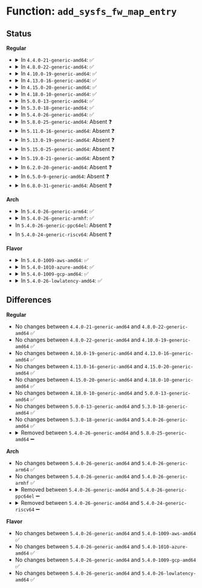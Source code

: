 # Function: <code>add_sysfs_fw_map_entry</code>

## Status
<b>Regular</b>
<ul>
<li>
<details>
<summary>In <code>4.4.0-21-generic-amd64</code>: ✅</summary>

```c
int add_sysfs_fw_map_entry(struct firmware_map_entry * entry)
```

```json
{
  "name": "add_sysfs_fw_map_entry",
  "collision_type": "Unique Static",
  "inline_type": "No",
  "funcs": [
    {
      "addr": 18446744071586143750,
      "name": "add_sysfs_fw_map_entry",
      "external": false,
      "loc": "drivers/firmware/memmap.c:184",
      "file": "drivers/firmware/memmap.c",
      "inline": "seen, unknown",
      "caller_inline": [],
      "caller_func": [
        "drivers/firmware/memmap.c:firmware_memmap_init",
        "drivers/firmware/memmap.c:firmware_map_add_hotplug"
      ]
    }
  ],
  "symbols": [
    {
      "addr": 18446744071586143750,
      "name": "add_sysfs_fw_map_entry",
      "section": ".text",
      "bind": "STB_LOCAL",
      "size": 141
    }
  ]
}
```
</details>
</li>
<li>
<details>
<summary>In <code>4.8.0-22-generic-amd64</code>: ✅</summary>

```c
int add_sysfs_fw_map_entry(struct firmware_map_entry * entry)
```

```json
{
  "name": "add_sysfs_fw_map_entry",
  "collision_type": "Unique Static",
  "inline_type": "No",
  "funcs": [
    {
      "addr": 18446744071586556617,
      "name": "add_sysfs_fw_map_entry",
      "external": false,
      "loc": "drivers/firmware/memmap.c:184",
      "file": "drivers/firmware/memmap.c",
      "inline": "seen, unknown",
      "caller_inline": [],
      "caller_func": [
        "drivers/firmware/memmap.c:firmware_memmap_init",
        "drivers/firmware/memmap.c:firmware_map_add_hotplug"
      ]
    }
  ],
  "symbols": [
    {
      "addr": 18446744071586556617,
      "name": "add_sysfs_fw_map_entry",
      "section": ".text",
      "bind": "STB_LOCAL",
      "size": 141
    }
  ]
}
```
</details>
</li>
<li>
<details>
<summary>In <code>4.10.0-19-generic-amd64</code>: ✅</summary>

```c
int add_sysfs_fw_map_entry(struct firmware_map_entry * entry)
```

```json
{
  "name": "add_sysfs_fw_map_entry",
  "collision_type": "Unique Static",
  "inline_type": "No",
  "funcs": [
    {
      "addr": 18446744071586738184,
      "name": "add_sysfs_fw_map_entry",
      "external": false,
      "loc": "drivers/firmware/memmap.c:184",
      "file": "drivers/firmware/memmap.c",
      "inline": "seen, unknown",
      "caller_inline": [],
      "caller_func": [
        "drivers/firmware/memmap.c:firmware_memmap_init",
        "drivers/firmware/memmap.c:firmware_map_add_hotplug"
      ]
    }
  ],
  "symbols": [
    {
      "addr": 18446744071586738184,
      "name": "add_sysfs_fw_map_entry",
      "section": ".text",
      "bind": "STB_LOCAL",
      "size": 141
    }
  ]
}
```
</details>
</li>
<li>
<details>
<summary>In <code>4.13.0-16-generic-amd64</code>: ✅</summary>

```c
int add_sysfs_fw_map_entry(struct firmware_map_entry * entry)
```

```json
{
  "name": "add_sysfs_fw_map_entry",
  "collision_type": "Unique Static",
  "inline_type": "No",
  "funcs": [
    {
      "addr": 18446744071586730055,
      "name": "add_sysfs_fw_map_entry",
      "external": false,
      "loc": "drivers/firmware/memmap.c:184",
      "file": "drivers/firmware/memmap.c",
      "inline": "seen, unknown",
      "caller_inline": [],
      "caller_func": [
        "drivers/firmware/memmap.c:firmware_memmap_init",
        "drivers/firmware/memmap.c:firmware_map_add_hotplug"
      ]
    }
  ],
  "symbols": [
    {
      "addr": 18446744071586730055,
      "name": "add_sysfs_fw_map_entry",
      "section": ".text",
      "bind": "STB_LOCAL",
      "size": 142
    }
  ]
}
```
</details>
</li>
<li>
<details>
<summary>In <code>4.15.0-20-generic-amd64</code>: ✅</summary>

```c
int add_sysfs_fw_map_entry(struct firmware_map_entry * entry)
```

```json
{
  "name": "add_sysfs_fw_map_entry",
  "collision_type": "Unique Static",
  "inline_type": "No",
  "funcs": [
    {
      "addr": 18446744071587214263,
      "name": "add_sysfs_fw_map_entry",
      "external": false,
      "loc": "drivers/firmware/memmap.c:184",
      "file": "drivers/firmware/memmap.c",
      "inline": "seen, unknown",
      "caller_inline": [],
      "caller_func": [
        "drivers/firmware/memmap.c:firmware_memmap_init",
        "drivers/firmware/memmap.c:firmware_map_add_hotplug"
      ]
    }
  ],
  "symbols": [
    {
      "addr": 18446744071587214263,
      "name": "add_sysfs_fw_map_entry",
      "section": ".text",
      "bind": "STB_LOCAL",
      "size": 142
    }
  ]
}
```
</details>
</li>
<li>
<details>
<summary>In <code>4.18.0-10-generic-amd64</code>: ✅</summary>

```c
int add_sysfs_fw_map_entry(struct firmware_map_entry * entry)
```

```json
{
  "name": "add_sysfs_fw_map_entry",
  "collision_type": "Unique Static",
  "inline_type": "No",
  "funcs": [
    {
      "addr": 18446744071587515156,
      "name": "add_sysfs_fw_map_entry",
      "external": false,
      "loc": "drivers/firmware/memmap.c:184",
      "file": "drivers/firmware/memmap.c",
      "inline": "seen, unknown",
      "caller_inline": [],
      "caller_func": [
        "drivers/firmware/memmap.c:firmware_memmap_init",
        "drivers/firmware/memmap.c:firmware_map_add_hotplug"
      ]
    }
  ],
  "symbols": [
    {
      "addr": 18446744071587515156,
      "name": "add_sysfs_fw_map_entry",
      "section": ".text",
      "bind": "STB_LOCAL",
      "size": 142
    }
  ]
}
```
</details>
</li>
<li>
<details>
<summary>In <code>5.0.0-13-generic-amd64</code>: ✅</summary>

```c
int add_sysfs_fw_map_entry(struct firmware_map_entry * entry)
```

```json
{
  "name": "add_sysfs_fw_map_entry",
  "collision_type": "Unique Static",
  "inline_type": "No",
  "funcs": [
    {
      "addr": 18446744071587695412,
      "name": "add_sysfs_fw_map_entry",
      "external": false,
      "loc": "drivers/firmware/memmap.c:184",
      "file": "drivers/firmware/memmap.c",
      "inline": "seen, unknown",
      "caller_inline": [],
      "caller_func": [
        "drivers/firmware/memmap.c:firmware_memmap_init",
        "drivers/firmware/memmap.c:firmware_map_add_hotplug"
      ]
    }
  ],
  "symbols": [
    {
      "addr": 18446744071587695412,
      "name": "add_sysfs_fw_map_entry",
      "section": ".text",
      "bind": "STB_LOCAL",
      "size": 142
    }
  ]
}
```
</details>
</li>
<li>
<details>
<summary>In <code>5.3.0-18-generic-amd64</code>: ✅</summary>

```c
int add_sysfs_fw_map_entry(struct firmware_map_entry * entry)
```

```json
{
  "name": "add_sysfs_fw_map_entry",
  "collision_type": "Unique Static",
  "inline_type": "No",
  "funcs": [
    {
      "addr": 18446744071587974628,
      "name": "add_sysfs_fw_map_entry",
      "external": false,
      "loc": "drivers/firmware/memmap.c:175",
      "file": "drivers/firmware/memmap.c",
      "inline": "seen, unknown",
      "caller_inline": [],
      "caller_func": [
        "drivers/firmware/memmap.c:firmware_memmap_init",
        "drivers/firmware/memmap.c:firmware_map_add_hotplug"
      ]
    }
  ],
  "symbols": [
    {
      "addr": 18446744071587974628,
      "name": "add_sysfs_fw_map_entry",
      "section": ".text",
      "bind": "STB_LOCAL",
      "size": 149
    }
  ]
}
```
</details>
</li>
<li>
<details>
<summary>In <code>5.4.0-26-generic-amd64</code>: ✅</summary>

```c
int add_sysfs_fw_map_entry(struct firmware_map_entry * entry)
```

```json
{
  "name": "add_sysfs_fw_map_entry",
  "collision_type": "Unique Static",
  "inline_type": "No",
  "funcs": [
    {
      "addr": 18446744071588181764,
      "name": "add_sysfs_fw_map_entry",
      "external": false,
      "loc": "drivers/firmware/memmap.c:175",
      "file": "drivers/firmware/memmap.c",
      "inline": "seen, unknown",
      "caller_inline": [],
      "caller_func": [
        "drivers/firmware/memmap.c:firmware_memmap_init",
        "drivers/firmware/memmap.c:firmware_map_add_hotplug"
      ]
    }
  ],
  "symbols": [
    {
      "addr": 18446744071588181764,
      "name": "add_sysfs_fw_map_entry",
      "section": ".text",
      "bind": "STB_LOCAL",
      "size": 149
    }
  ]
}
```
</details>
</li>
<li>
<details>
<summary>In <code>5.8.0-25-generic-amd64</code>: Absent ❓</summary>

```json
{
  "name": "add_sysfs_fw_map_entry",
  "collision_type": "Unique Static",
  "inline_type": "Selective",
  "funcs": [
    {
      "addr": 18446744071589047264,
      "name": "add_sysfs_fw_map_entry",
      "external": false,
      "loc": "drivers/firmware/memmap.c:175",
      "file": "drivers/firmware/memmap.c",
      "inline": "not declared, inlined",
      "caller_inline": [],
      "caller_func": [
        "drivers/firmware/memmap.c:firmware_memmap_init",
        "drivers/firmware/memmap.c:firmware_map_add_hotplug"
      ]
    }
  ],
  "symbols": [
    {
      "addr": 18446744071589047264,
      "name": "add_sysfs_fw_map_entry.isra.0",
      "section": ".text",
      "bind": "STB_LOCAL",
      "size": 130
    }
  ]
}
```
</details>
</li>
<li>
<details>
<summary>In <code>5.11.0-16-generic-amd64</code>: Absent ❓</summary>

```json
{
  "name": "add_sysfs_fw_map_entry",
  "collision_type": "Unique Static",
  "inline_type": "Selective",
  "funcs": [
    {
      "addr": 18446744071591605818,
      "name": "add_sysfs_fw_map_entry",
      "external": false,
      "loc": "drivers/firmware/memmap.c:175",
      "file": "drivers/firmware/memmap.c",
      "inline": "not declared, inlined",
      "caller_inline": [],
      "caller_func": [
        "drivers/firmware/memmap.c:firmware_memmap_init",
        "drivers/firmware/memmap.c:firmware_map_add_hotplug"
      ]
    }
  ],
  "symbols": [
    {
      "addr": 18446744071591605818,
      "name": "add_sysfs_fw_map_entry.isra.0",
      "section": ".text",
      "bind": "STB_LOCAL",
      "size": 130
    }
  ]
}
```
</details>
</li>
<li>
<details>
<summary>In <code>5.13.0-19-generic-amd64</code>: Absent ❓</summary>

```json
{
  "name": "add_sysfs_fw_map_entry",
  "collision_type": "Unique Static",
  "inline_type": "Selective",
  "funcs": [
    {
      "addr": 18446744071591549651,
      "name": "add_sysfs_fw_map_entry",
      "external": false,
      "loc": "drivers/firmware/memmap.c:175",
      "file": "drivers/firmware/memmap.c",
      "inline": "not declared, inlined",
      "caller_inline": [],
      "caller_func": [
        "drivers/firmware/memmap.c:firmware_memmap_init",
        "drivers/firmware/memmap.c:firmware_map_add_hotplug"
      ]
    }
  ],
  "symbols": [
    {
      "addr": 18446744071591549651,
      "name": "add_sysfs_fw_map_entry.isra.0",
      "section": ".text",
      "bind": "STB_LOCAL",
      "size": 130
    }
  ]
}
```
</details>
</li>
<li>
<details>
<summary>In <code>5.15.0-25-generic-amd64</code>: Absent ❓</summary>

```json
{
  "name": "add_sysfs_fw_map_entry",
  "collision_type": "Unique Static",
  "inline_type": "Selective",
  "funcs": [
    {
      "addr": 18446744071592668969,
      "name": "add_sysfs_fw_map_entry",
      "external": false,
      "loc": "drivers/firmware/memmap.c:175",
      "file": "drivers/firmware/memmap.c",
      "inline": "not declared, inlined",
      "caller_inline": [],
      "caller_func": [
        "drivers/firmware/memmap.c:firmware_memmap_init",
        "drivers/firmware/memmap.c:firmware_map_add_hotplug"
      ]
    }
  ],
  "symbols": [
    {
      "addr": 18446744071592668969,
      "name": "add_sysfs_fw_map_entry.isra.0",
      "section": ".text",
      "bind": "STB_LOCAL",
      "size": 130
    }
  ]
}
```
</details>
</li>
<li>
<details>
<summary>In <code>5.19.0-21-generic-amd64</code>: Absent ❓</summary>

```json
{
  "name": "add_sysfs_fw_map_entry",
  "collision_type": "Unique Static",
  "inline_type": "Selective",
  "funcs": [
    {
      "addr": 18446744071594554300,
      "name": "add_sysfs_fw_map_entry",
      "external": false,
      "loc": "drivers/firmware/memmap.c:176",
      "file": "drivers/firmware/memmap.c",
      "inline": "not declared, inlined",
      "caller_inline": [],
      "caller_func": [
        "drivers/firmware/memmap.c:firmware_memmap_init",
        "drivers/firmware/memmap.c:firmware_map_add_hotplug"
      ]
    }
  ],
  "symbols": [
    {
      "addr": 18446744071594554300,
      "name": "add_sysfs_fw_map_entry.isra.0",
      "section": ".text",
      "bind": "STB_LOCAL",
      "size": 159
    }
  ]
}
```
</details>
</li>
<li>
<details>
<summary>In <code>6.2.0-20-generic-amd64</code>: Absent ❓</summary>

```json
{
  "name": "add_sysfs_fw_map_entry",
  "collision_type": "Unique Static",
  "inline_type": "Selective",
  "funcs": [
    {
      "addr": 18446744071592881152,
      "name": "add_sysfs_fw_map_entry",
      "external": false,
      "loc": "drivers/firmware/memmap.c:176",
      "file": "drivers/firmware/memmap.c",
      "inline": "not declared, inlined",
      "caller_inline": [],
      "caller_func": [
        "drivers/firmware/memmap.c:firmware_memmap_init",
        "drivers/firmware/memmap.c:firmware_map_add_hotplug"
      ]
    }
  ],
  "symbols": [
    {
      "addr": 18446744071592881152,
      "name": "add_sysfs_fw_map_entry.isra.0",
      "section": ".text",
      "bind": "STB_LOCAL",
      "size": 177
    }
  ]
}
```
</details>
</li>
<li>
<details>
<summary>In <code>6.5.0-9-generic-amd64</code>: Absent ❓</summary>

```json
{
  "name": "add_sysfs_fw_map_entry",
  "collision_type": "Unique Static",
  "inline_type": "Selective",
  "funcs": [
    {
      "addr": 18446744071593319632,
      "name": "add_sysfs_fw_map_entry",
      "external": false,
      "loc": "drivers/firmware/memmap.c:176",
      "file": "drivers/firmware/memmap.c",
      "inline": "not declared, inlined",
      "caller_inline": [],
      "caller_func": [
        "drivers/firmware/memmap.c:firmware_memmap_init",
        "drivers/firmware/memmap.c:firmware_map_add_hotplug"
      ]
    }
  ],
  "symbols": [
    {
      "addr": 18446744071593319632,
      "name": "add_sysfs_fw_map_entry.isra.0",
      "section": ".text",
      "bind": "STB_LOCAL",
      "size": 177
    }
  ]
}
```
</details>
</li>
<li>
<details>
<summary>In <code>6.8.0-31-generic-amd64</code>: Absent ❓</summary>

```json
{
  "name": "add_sysfs_fw_map_entry",
  "collision_type": "Unique Static",
  "inline_type": "Selective",
  "funcs": [
    {
      "addr": 18446744071594076176,
      "name": "add_sysfs_fw_map_entry",
      "external": false,
      "loc": "drivers/firmware/memmap.c:176",
      "file": "drivers/firmware/memmap.c",
      "inline": "not declared, inlined",
      "caller_inline": [],
      "caller_func": [
        "drivers/firmware/memmap.c:firmware_memmap_init",
        "drivers/firmware/memmap.c:firmware_map_add_hotplug"
      ]
    }
  ],
  "symbols": [
    {
      "addr": 18446744071594076176,
      "name": "add_sysfs_fw_map_entry.isra.0",
      "section": ".text",
      "bind": "STB_LOCAL",
      "size": 177
    }
  ]
}
```
</details>
</li>
</ul>
<b>Arch</b>
<ul>
<li>
<details>
<summary>In <code>5.4.0-26-generic-arm64</code>: ✅</summary>

```c
int add_sysfs_fw_map_entry(struct firmware_map_entry * entry)
```

```json
{
  "name": "add_sysfs_fw_map_entry",
  "collision_type": "Unique Static",
  "inline_type": "No",
  "funcs": [
    {
      "addr": 18446603336501486236,
      "name": "add_sysfs_fw_map_entry",
      "external": false,
      "loc": "drivers/firmware/memmap.c:175",
      "file": "drivers/firmware/memmap.c",
      "inline": "seen, unknown",
      "caller_inline": [],
      "caller_func": [
        "drivers/firmware/memmap.c:firmware_memmap_init",
        "drivers/firmware/memmap.c:firmware_map_add_hotplug"
      ]
    }
  ],
  "symbols": [
    {
      "addr": 18446603336501486236,
      "name": "add_sysfs_fw_map_entry",
      "section": ".text",
      "bind": "STB_LOCAL",
      "size": 180
    }
  ]
}
```
</details>
</li>
<li>
<details>
<summary>In <code>5.4.0-26-generic-armhf</code>: ✅</summary>

```c
int add_sysfs_fw_map_entry(struct firmware_map_entry * entry)
```

```json
{
  "name": "add_sysfs_fw_map_entry",
  "collision_type": "Unique Static",
  "inline_type": "No",
  "funcs": [
    {
      "addr": 3234026060,
      "name": "add_sysfs_fw_map_entry",
      "external": false,
      "loc": "drivers/firmware/memmap.c:175",
      "file": "drivers/firmware/memmap.c",
      "inline": "seen, unknown",
      "caller_inline": [],
      "caller_func": [
        "drivers/firmware/memmap.c:firmware_memmap_init",
        "drivers/firmware/memmap.c:firmware_map_add_hotplug"
      ]
    }
  ],
  "symbols": [
    {
      "addr": 3234026060,
      "name": "add_sysfs_fw_map_entry",
      "section": ".text",
      "bind": "STB_LOCAL",
      "size": 180
    }
  ]
}
```
</details>
</li>
<li>
In <code>5.4.0-26-generic-ppc64el</code>: Absent ❓
</li>
<li>
In <code>5.4.0-24-generic-riscv64</code>: Absent ❓
</li>
</ul>
<b>Flavor</b>
<ul>
<li>
<details>
<summary>In <code>5.4.0-1009-aws-amd64</code>: ✅</summary>

```c
int add_sysfs_fw_map_entry(struct firmware_map_entry * entry)
```

```json
{
  "name": "add_sysfs_fw_map_entry",
  "collision_type": "Unique Static",
  "inline_type": "No",
  "funcs": [
    {
      "addr": 18446744071587800196,
      "name": "add_sysfs_fw_map_entry",
      "external": false,
      "loc": "drivers/firmware/memmap.c:175",
      "file": "drivers/firmware/memmap.c",
      "inline": "seen, unknown",
      "caller_inline": [],
      "caller_func": [
        "drivers/firmware/memmap.c:firmware_memmap_init",
        "drivers/firmware/memmap.c:firmware_map_add_hotplug"
      ]
    }
  ],
  "symbols": [
    {
      "addr": 18446744071587800196,
      "name": "add_sysfs_fw_map_entry",
      "section": ".text",
      "bind": "STB_LOCAL",
      "size": 149
    }
  ]
}
```
</details>
</li>
<li>
<details>
<summary>In <code>5.4.0-1010-azure-amd64</code>: ✅</summary>

```c
int add_sysfs_fw_map_entry(struct firmware_map_entry * entry)
```

```json
{
  "name": "add_sysfs_fw_map_entry",
  "collision_type": "Unique Static",
  "inline_type": "No",
  "funcs": [
    {
      "addr": 18446744071587503620,
      "name": "add_sysfs_fw_map_entry",
      "external": false,
      "loc": "drivers/firmware/memmap.c:175",
      "file": "drivers/firmware/memmap.c",
      "inline": "seen, unknown",
      "caller_inline": [],
      "caller_func": [
        "drivers/firmware/memmap.c:firmware_memmap_init",
        "drivers/firmware/memmap.c:firmware_map_add_hotplug"
      ]
    }
  ],
  "symbols": [
    {
      "addr": 18446744071587503620,
      "name": "add_sysfs_fw_map_entry",
      "section": ".text",
      "bind": "STB_LOCAL",
      "size": 149
    }
  ]
}
```
</details>
</li>
<li>
<details>
<summary>In <code>5.4.0-1009-gcp-amd64</code>: ✅</summary>

```c
int add_sysfs_fw_map_entry(struct firmware_map_entry * entry)
```

```json
{
  "name": "add_sysfs_fw_map_entry",
  "collision_type": "Unique Static",
  "inline_type": "No",
  "funcs": [
    {
      "addr": 18446744071588136292,
      "name": "add_sysfs_fw_map_entry",
      "external": false,
      "loc": "drivers/firmware/memmap.c:175",
      "file": "drivers/firmware/memmap.c",
      "inline": "seen, unknown",
      "caller_inline": [],
      "caller_func": [
        "drivers/firmware/memmap.c:firmware_memmap_init",
        "drivers/firmware/memmap.c:firmware_map_add_hotplug"
      ]
    }
  ],
  "symbols": [
    {
      "addr": 18446744071588136292,
      "name": "add_sysfs_fw_map_entry",
      "section": ".text",
      "bind": "STB_LOCAL",
      "size": 149
    }
  ]
}
```
</details>
</li>
<li>
<details>
<summary>In <code>5.4.0-26-lowlatency-amd64</code>: ✅</summary>

```c
int add_sysfs_fw_map_entry(struct firmware_map_entry * entry)
```

```json
{
  "name": "add_sysfs_fw_map_entry",
  "collision_type": "Unique Static",
  "inline_type": "No",
  "funcs": [
    {
      "addr": 18446744071588253815,
      "name": "add_sysfs_fw_map_entry",
      "external": false,
      "loc": "drivers/firmware/memmap.c:175",
      "file": "drivers/firmware/memmap.c",
      "inline": "seen, unknown",
      "caller_inline": [],
      "caller_func": [
        "drivers/firmware/memmap.c:firmware_memmap_init",
        "drivers/firmware/memmap.c:firmware_map_add_hotplug"
      ]
    }
  ],
  "symbols": [
    {
      "addr": 18446744071588253815,
      "name": "add_sysfs_fw_map_entry",
      "section": ".text",
      "bind": "STB_LOCAL",
      "size": 149
    }
  ]
}
```
</details>
</li>
</ul>

## Differences
<b>Regular</b>
<ul>
<li>
No changes between <code>4.4.0-21-generic-amd64</code> and <code>4.8.0-22-generic-amd64</code> ✅
</li>
<li>
No changes between <code>4.8.0-22-generic-amd64</code> and <code>4.10.0-19-generic-amd64</code> ✅
</li>
<li>
No changes between <code>4.10.0-19-generic-amd64</code> and <code>4.13.0-16-generic-amd64</code> ✅
</li>
<li>
No changes between <code>4.13.0-16-generic-amd64</code> and <code>4.15.0-20-generic-amd64</code> ✅
</li>
<li>
No changes between <code>4.15.0-20-generic-amd64</code> and <code>4.18.0-10-generic-amd64</code> ✅
</li>
<li>
No changes between <code>4.18.0-10-generic-amd64</code> and <code>5.0.0-13-generic-amd64</code> ✅
</li>
<li>
No changes between <code>5.0.0-13-generic-amd64</code> and <code>5.3.0-18-generic-amd64</code> ✅
</li>
<li>
No changes between <code>5.3.0-18-generic-amd64</code> and <code>5.4.0-26-generic-amd64</code> ✅
</li>
<li>
<details>
<summary>Removed between <code>5.4.0-26-generic-amd64</code> and <code>5.8.0-25-generic-amd64</code> ➖</summary>

```c
int add_sysfs_fw_map_entry(struct firmware_map_entry * entry)
```
</details>
</li>
</ul>
<b>Arch</b>
<ul>
<li>
No changes between <code>5.4.0-26-generic-amd64</code> and <code>5.4.0-26-generic-arm64</code> ✅
</li>
<li>
No changes between <code>5.4.0-26-generic-amd64</code> and <code>5.4.0-26-generic-armhf</code> ✅
</li>
<li>
<details>
<summary>Removed between <code>5.4.0-26-generic-amd64</code> and <code>5.4.0-26-generic-ppc64el</code> ➖</summary>

```c
int add_sysfs_fw_map_entry(struct firmware_map_entry * entry)
```
</details>
</li>
<li>
<details>
<summary>Removed between <code>5.4.0-26-generic-amd64</code> and <code>5.4.0-24-generic-riscv64</code> ➖</summary>

```c
int add_sysfs_fw_map_entry(struct firmware_map_entry * entry)
```
</details>
</li>
</ul>
<b>Flavor</b>
<ul>
<li>
No changes between <code>5.4.0-26-generic-amd64</code> and <code>5.4.0-1009-aws-amd64</code> ✅
</li>
<li>
No changes between <code>5.4.0-26-generic-amd64</code> and <code>5.4.0-1010-azure-amd64</code> ✅
</li>
<li>
No changes between <code>5.4.0-26-generic-amd64</code> and <code>5.4.0-1009-gcp-amd64</code> ✅
</li>
<li>
No changes between <code>5.4.0-26-generic-amd64</code> and <code>5.4.0-26-lowlatency-amd64</code> ✅
</li>
</ul>
